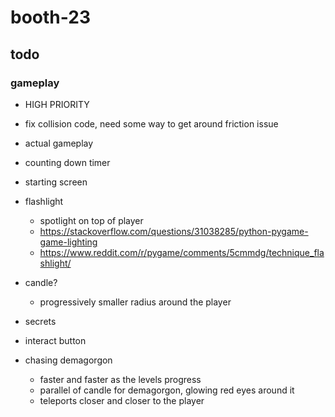 # booth-23

## todo

### gameplay
* HIGH PRIORITY
* fix collision code, need some way to get around friction issue

* actual gameplay
* counting down timer

* starting screen
* flashlight
  * spotlight on top of player
  * https://stackoverflow.com/questions/31038285/python-pygame-game-lighting
  * https://www.reddit.com/r/pygame/comments/5cmmdg/technique_flashlight/
* candle?
  * progressively smaller radius around the player
* secrets
* interact button
* chasing demagorgon
  * faster and faster as the levels progress
  * parallel of candle for demagorgon, glowing red eyes around it
  * teleports closer and closer to the player
